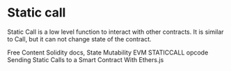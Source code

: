 # Static call

Static Call is a low level function to interact with other contracts. It is similar to Call, but it can not change state of the contract.

<ResourceGroupTitle>Free Content</ResourceGroupTitle>
<BadgeLink badgeText='Read' colorScheme='yellow' href='https://docs.soliditylang.org/en/v0.8.15/contracts.html#state-mutability'>Solidity docs, State Mutability</BadgeLink>
<BadgeLink badgeText='Read' colorScheme='yellow' href='https://medium.com/codechain/evm-staticcall-opcode-a3f821b3ff3'>EVM STATICCALL opcode</BadgeLink>
<BadgeLink badgeText='Read' colorScheme='yellow' href='hhttps://betterprogramming.pub/sending-static-calls-to-a-smart-contract-with-ethers-js-e2b4ceccc9ab'>Sending Static Calls to a Smart Contract With Ethers.js</BadgeLink>